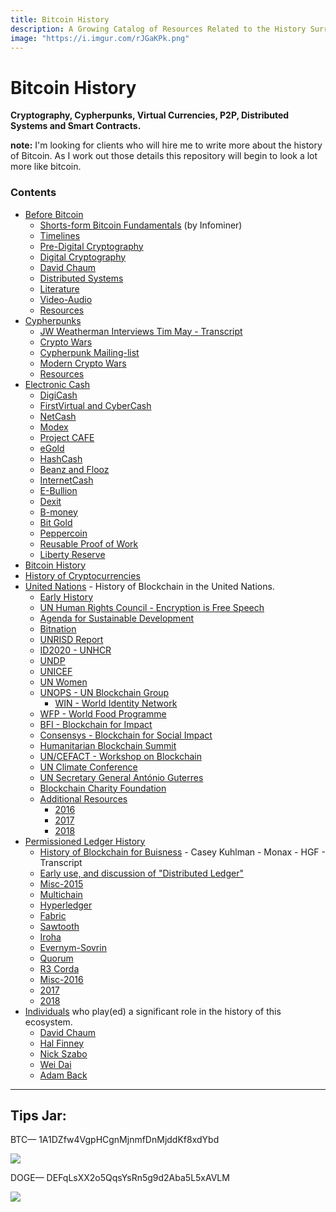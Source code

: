 ```yaml
---
title: Bitcoin History
description: A Growing Catalog of Resources Related to the History Surrounding Bitcoin.
image: "https://i.imgur.com/rJGaKPk.png"
---
```


# Bitcoin History
**Cryptography, Cypherpunks, Virtual Currencies, P2P, Distributed Systems and Smart Contracts.**

**note:** I'm looking for clients who will hire me to write more about the history of Bitcoin. As I work out those details this repository will begin to look a lot more like bitcoin.

### Contents

* <a href="{{ site.rooturl }}/before-bitcoin">Before Bitcoin</a>
  * <a href="{{ site.rooturl }}/before-bitcoin#short-form-bitcoin-fundamentals-">Shorts-form Bitcoin Fundamentals</a> (by Infominer)
  * <a href="{{ site.rooturl }}/before-bitcoin#timelines-">Timelines</a>
  * <a href="{{ site.rooturl }}/before-bitcoin#pre-digital-cryptography-">Pre-Digital Cryptography</a>
  * <a href="{{ site.rooturl }}/before-bitcoin#digital-cryptography-">Digital Cryptography</a>
  * <a href="{{ site.rooturl }}/before-bitcoin#david-chaum-">David Chaum</a>
  * <a href="{{ site.rooturl }}/before-bitcoin#distributed-systems-">Distributed Systems</a>
  * <a href="{{ site.rooturl }}/before-bitcoin#literature-">Literature</a>
  * <a href="{{ site.rooturl }}/before-bitcoin#video-Audio-">Video-Audio</a>
  * <a href="{{ site.rooturl }}/before-bitcoin#resources-">Resources</a>
* <a href="{{ site.rooturl }}/before-bitcoin/cypherpunks.html">Cypherpunks</a>
  * <a href="{{ site.rooturl }}/before-bitcoin/JW-Weatherman-Interview-Tim-May.html">JW Weatherman Interviews Tim May - Transcript</a>
  * <a href="{{ site.rooturl }}/before-bitcoin/cypherpunks.html#crypto-wars-">Crypto Wars</a>
  * <a href="{{ site.rooturl }}/before-bitcoin/cypherpunks.html#cypherpunk-mailinglist-">Cypherpunk Mailing-list</a>
  * <a href="{{ site.rooturl }}/before-bitcoin/cypherpunks.html#modern-crypto-wars-">Modern Crypto Wars</a>
  * <a href="{{ site.rooturl }}/before-bitcoin/cypherpunks.html#resources-">Resources</a>
* <a href="{{ site.rooturl }}/before-bitcoin/electronic-cash.html">Electronic Cash</a>
  * <a href="{{ site.rooturl }}/before-bitcoin/electronic-cash.html#digicash-">DigiCash</a>
  * <a href="{{ site.rooturl }}/before-bitcoin/electronic-cash.html#firstvirtual-and-cybercash-">FirstVirtual and CyberCash</a>
  * <a href="{{ site.rooturl }}/before-bitcoin/electronic-cash.html#netcash-">NetCash</a>
  * <a href="{{ site.rooturl }}/before-bitcoin/electronic-cash.html#modex-">Modex</a>
  * <a href="{{ site.rooturl }}/before-bitcoin/electronic-cash.html#project-caf%C3%A9-">Project CAFE</a>
  * <a href="{{ site.rooturl }}/before-bitcoin/electronic-cash.html#egold-">eGold</a>
  * <a href="{{ site.rooturl }}/before-bitcoin/electronic-cash.html#hashcash-">HashCash</a>
  * <a href="{{ site.rooturl }}/before-bitcoin/electronic-cash.html#beenz-and-flooz-">Beanz and Flooz</a>
  * <a href="{{ site.rooturl }}/before-bitcoin/electronic-cash.html#internetcash-">InternetCash</a>
  * <a href="{{ site.rooturl }}/before-bitcoin/electronic-cash.html#e-bullion-">E-Bullion</a>
  * <a href="{{ site.rooturl }}/before-bitcoin/electronic-cash.html#dexit-">Dexit</a>
  * <a href="{{ site.rooturl }}/before-bitcoin/electronic-cash.html#b-money-">B-money</a>
  * <a href="{{ site.rooturl }}/before-bitcoin/electronic-cash.html#bit-gold-">Bit Gold</a>
  * <a href="{{ site.rooturl }}/before-bitcoin/electronic-cash.html#peppercoin-">Peppercoin</a>
  * <a href="{{ site.rooturl }}/before-bitcoin/electronic-cash.html#reusable-proof-of-work-">Reusable Proof of Work</a>
  * <a href="{{ site.rooturl }}/before-bitcoin/electronic-cash.html#liberty-reserve-">Liberty Reserve</a>
* <a href="{{ site.rooturl }}/bitcoin-history.html">Bitcoin History</a> 
* <a href="{{ site.rooturl }}/cryptocurrencies.html">History of Cryptocurrencies</a>
* <a href="{{ site.rooturl }}/UnitedNations.html">United Nations</a> - History of Blockchain in the United Nations.
  * <a href="{{ site.rooturl }}/UnitedNations.html#early-history-">Early History</a>
  * <a href="{{ site.rooturl }}/UnitedNations.html#un-human-rights-council---encryption-is-free-speech-">UN Human Rights Council - Encryption is Free Speech</a>
  * <a href="{{ site.rooturl }}/UnitedNations.html#agenda-for-sustainable-development-">Agenda for Sustainable Development</a>
  * <a href="{{ site.rooturl }}/UnitedNations.html#bitnation-">Bitnation</a>
  * <a href="{{ site.rooturl }}/UnitedNations.html#unrisd-report-">UNRISD Report</a>
  * <a href="{{ site.rooturl }}/UnitedNations.html#id2020---unhcr-">ID2020 - UNHCR</a>
  * <a href="{{ site.rooturl }}/UnitedNations.html#undp-">UNDP</a>
  * <a href="{{ site.rooturl }}/UnitedNations.html#unicef-">UNICEF</a>
  * <a href="{{ site.rooturl }}/UnitedNations.html#un-women-">UN Women</a>
  * <a href="{{ site.rooturl }}/UnitedNations.html#unops---un-blockchain-group-">UNOPS - UN Blockchain Group</a>
    * <a href="{{ site.rooturl }}/UnitedNations.html#win---world-identity-network-">WIN - World Identity Network</a>  
  * <a href="{{ site.rooturl }}/UnitedNations.html#wfp---world-food-programme-">WFP - World Food Programme</a>
  * <a href="{{ site.rooturl }}/UnitedNations.html#bfi---blockchain-for-impact">BFI - Blockchain for Impact</a>
  * <a href="{{ site.rooturl }}/UnitedNations.html#consensys---blockchain-for-social-impact">Consensys - Blockchain for Social Impact</a>
  * <a href="{{ site.rooturl }}/UnitedNations.html#humanitarian-blockchain-summit-">Humanitarian Blockchain Summit</a>
  * <a href="{{ site.rooturl }}/UnitedNations.html#un-cefact---workshop-on-blockchain-">UN/CEFACT - Workshop on Blockchain</a>
  * <a href="{{ site.rooturl }}/UnitedNations.html#un-climate-conference-">UN Climate Conference</a>
  * <a href="{{ site.rooturl }}/UnitedNations.html#un-secretary-general-antónio-guterres-">UN Secretary General António Guterres</a>
  * <a href="{{ site.rooturl }}/UnitedNations.html#blockchain-charity-foundation-">Blockchain Charity Foundation</a>
  * <a href="{{ site.rooturl }}/UnitedNations.html#additional-resources-">Additional Resources</a>
    * <a href="{{ site.rooturl }}/UnitedNations.html#2016-">2016</a>
    * <a href="{{ site.rooturl }}/UnitedNations.html#2017-">2017</a>
    * <a href="{{ site.rooturl }}/UnitedNations.html#2018-">2018</a>
* <a href="{{ site.rooturl }}/DLT/permissioned.html">Permissioned Ledger History</a>
  * <a href="{{ site.rooturl }}/DLT/History-of-Blockchains-for-Business-Casey-Kuhlman-Monax-HGF.html">History of Blockchain for Buisness</a> - Casey Kuhlman - Monax - HGF - Transcript
  * <a href="{{ site.rooturl }}/DLT/permissioned.html#early-use-and-discussion-of-distributed-ledger-">Early use, and discussion of "Distributed Ledger"</a>
  * <a href="{{ site.rooturl }}/DLT/permissioned.html#misc-2015-">Misc-2015</a>
  * <a href="{{ site.rooturl }}/DLT/permissioned.html#multichain-">Multichain</a>
  * <a href="{{ site.rooturl }}/DLT/permissioned.html#hyperledger-">Hyperledger</a>
  * <a href="{{ site.rooturl }}/DLT/permissioned.html#fabric-">Fabric</a>
  * <a href="{{ site.rooturl }}/DLT/permissioned.html#sawtooth-">Sawtooth</a>
  * <a href="{{ site.rooturl }}/DLT/permissioned.html#iroha-">Iroha</a>
  * <a href="{{ site.rooturl }}/DLT/permissioned.html#evernym-sovrin-">Evernym-Sovrin</a>
  * <a href="{{ site.rooturl }}/DLT/permissioned.html#quorum-">Quorum</a>
  * <a href="{{ site.rooturl }}/DLT/permissioned.html#r3---corda-">R3 Corda</a>
  * <a href="{{ site.rooturl }}/DLT/permissioned.html#misc-2016-">Misc-2016</a>
  * <a href="{{ site.rooturl }}/DLT/permissioned.html#2017-">2017</a>
  * <a href="{{ site.rooturl }}/DLT/permissioned.html#2018-">2018</a>
* <a href="{{ site.rooturl }}/people">Individuals</a> who play(ed) a significant role in the history of this ecosystem.
  * <a href="{{ site.rooturl }}/people/david-chaum.html">David Chaum</a>
  * <a href="{{ site.rooturl }}/people/hal-finney.html">Hal Finney</a>
  * <a href="{{ site.rooturl }}/people/nick-szabo.html">Nick Szabo</a>
  * <a href="{{ site.rooturl }}/people/wei-dai.html">Wei Dai</a>
  * <a href="{{ site.rooturl }}/people/adam-back.html">Adam Back</a>

---

## Tips Jar:

BTC— 1A1DZfw4VgpHCgnMjnmfDnMjddKf8xdYbd

![](https://imgur.com/yXLLm9Bl.png) 

DOGE— DEFqLsXX2o5QqsYsRn5g9d2Aba5L5xAVLM

![](https://i.imgur.com/0zBLoUP.png) 

